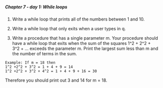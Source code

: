 ##### Chapter 7 - day  1: While loops


1. Write a while loop that prints all of the numbers between 1 and 10.

2. Write a while loop that only exits when a user types in q.

3. Write a procedure that has a single parameter m. Your procedure should have a while loop that exits when the sum of the squares 1^2 + 2^2 + 3^2  + … exceeds the parameter m. Print the largest sum less than m and the number of terms in the sum.
```
Example: If m = 18 then 
1^2 +2^2 + 3^2 = 1 + 4 + 9 = 14
1^2 +2^2 + 3^2 + 4^2 = 1 + 4 + 9 + 16 = 30
```
Therefore you should print out 3 and 14 for m = 18.

